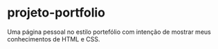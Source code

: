 # projeto-portfolio

Uma página pessoal no estilo portefólio com intenção de mostrar meus conhecimentos de  HTML e CSS.
